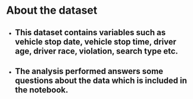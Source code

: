 # About the dataset
- ## This dataset contains variables such as vehicle stop date, vehicle stop time, driver age, driver race, violation, search type etc.
- ## The analysis performed answers some questions about the data which is included in the notebook.
